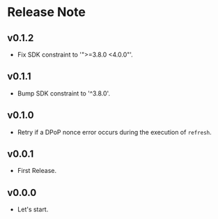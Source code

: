# Release Note

## v0.1.2

- Fix SDK constraint to '">=3.8.0 <4.0.0"'.

## v0.1.1

- Bump SDK constraint to '^3.8.0'.

## v0.1.0

- Retry if a DPoP nonce error occurs during the execution of `refresh`.

## v0.0.1

- First Release.

## v0.0.0

- Let's start.
